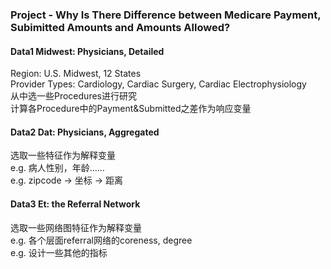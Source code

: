 ### Project - Why Is There Difference between Medicare Payment, Subimitted Amounts and Amounts Allowed?


#### Data1 Midwest: Physicians, Detailed  
Region: U.S. Midwest, 12 States  
Provider Types: Cardiology, Cardiac Surgery, Cardiac Electrophysiology  
从中选一些Procedures进行研究  
计算各Procedure中的Payment&Submitted之差作为响应变量  

#### Data2 Dat: Physicians, Aggregated  
选取一些特征作为解释变量  
e.g. 病人性别，年龄……  
e.g. zipcode -> 坐标 -> 距离  

#### Data3 Et: the Referral Network  
选取一些网络图特征作为解释变量  
e.g. 各个层面referral网络的coreness, degree   
e.g. 设计一些其他的指标  


